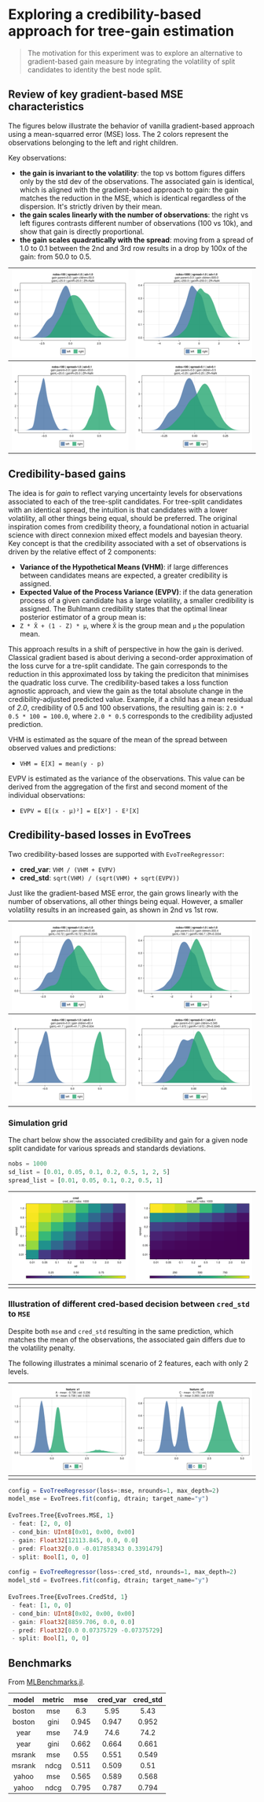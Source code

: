 # Exploring a credibility-based approach for tree-gain estimation


> The motivation for this experiment was to explore an alternative to gradient-based gain measure by integrating the volatility of split candidates to identity the best node split.

## Review of key gradient-based MSE characteristics

The figures below illustrate the behavior of vanilla gradient-based approach using a mean-squarred error (MSE) loss.
The 2 colors represent the observations belonging to the left and right children.

Key observations:
- **the gain is invariant to the volatility**: the top vs bottom figures differs only by the std dev of the observations.
    The associated gain is identical, which is aligned with the gradient-based approach to gain: the gain matches the reduction in the MSE, which is identical regardless of the dispersion. It's strictly driven by their mean.
- **the gain scales linearly with the number of observations**: the right vs left figures contrasts different number of observations (100 vs 10k), and show that gain is directly proportional.
- **the gain scales quadratically with the spread**: moving from a spread of 1.0 to 0.1 between the 2nd and 3rd row results in a drop by 100x of the gain: from 50.0 to 0.5.


| ![](../assets/cred-loss/dist-mse-1A.png) | ![](../assets/cred-loss/dist-mse-1B.png) |
|:----------------------:|:----------------------:|
| ![](../assets/cred-loss/dist-mse-2A.png) | ![](../assets/cred-loss/dist-mse-3A.png) |

## Credibility-based gains

The idea is for *gain* to reflect varying uncertainty levels for observations associated to each of the tree-split candidates.
For tree-split candidates with an identical spread, the intuition is that candidates with a lower volatility, all other things being equal, should be preferred.
The original inspiration comes from credibility theory, a foundational notion in actuarial science with direct connexion mixed effect models and bayesian theory.
Key concept is that the credibility associated with a set of observations is driven by the relative effect of 2 components:
 - **Variance of the Hypothetical Means (VHM)**: if large differences between candidates means are expected, a greater credibility is assigned.
 - **Expected Value of the Process Variance (EVPV)**: if the data generation process of a given candidate has a large volatility, a smaller credibility is assigned.
The Buhlmann credibility states that the optimal linear posterior estimator of a group mean is:
 - `Z * X̄ + (1 - Z) * μ`, where `X̄` is the group mean and `μ` the population mean.

This approach results in a shift of perspective in how the gain is derived.
Classical gradient based is about deriving a second-order approximation of the loss curve for a tre-split candidate.
The gain corresponds to the reduction in this approximated loss by taking the prediciton that minimises the quadratic loss curve.
The credibility-based takes a loss function agnostic approach, and view the gain as the total absolute change in the credibility-adjusted predicted value.
Example, if a child has a mean residual of *2.0*, credibility of 0.5 and 100 observations, the resulting gain is: `2.0 * 0.5 * 100 = 100.0`, where `2.0 * 0.5` corresponds to the credibility adjusted prediction.

VHM is estimated as the square of the mean of the spread between observed values and predictions:
- `VHM = E[X] = mean(y - p)`

EVPV is estimated as the variance of the observations. This value can be derived from the aggregation of the first and second moment of the individual observations:
- `EVPV = E[(x - μ)²] = E[X²] - E²[X]`

## Credibility-based losses in EvoTrees
Two credibility-based losses are supported with `EvoTreeRegressor`:
 - **cred_var**: `VHM / (VHM + EVPV)`
 - **cred_std**: `sqrt(VHM) / (sqrt(VHM) + sqrt(EVPV))`

Just like the gradient-based MSE error, the gain grows linearly with the number of observations, all other things being equal.
However, a smaller volatility results in an increased gain, as shown in 2nd vs 1st row.


| ![](../assets/cred-loss/dist-cred_std-1A.png) | ![](../assets/cred-loss/dist-cred_std-1B.png) |
|:----------------------:|:----------------------:|
| ![](../assets/cred-loss/dist-cred_std-2A.png) | ![](../assets/cred-loss/dist-cred_std-3A.png) |

### Simulation grid

The chart below show the associated credibility and gain for a given node split candidate for various spreads and standards deviations.

````julia
nobs = 1000
sd_list = [0.01, 0.05, 0.1, 0.2, 0.5, 1, 2, 5]
spread_list = [0.01, 0.05, 0.1, 0.2, 0.5, 1]
````

| ![](../assets/cred-loss/heatmap-cred-cred_std.png) | ![](../assets/cred-loss/heatmap-gain-cred_std.png) |
|:----------------------:|:----------------------:|
|  |  |

### Illustration of different cred-based decision between `cred_std` to `MSE`

Despite both `mse` and `cred_std` resulting in the same prediction, which matches the mean of the observations, the associated gain differs due to the volatility penalty.

The following illustrates a minimal scenario of 2 features, each with only 2 levels.

| ![](../assets/cred-loss/dist-mse-cred-x1.png) | ![](../assets/cred-loss/dist-mse-cred-x2.png) |
|:----------------------:|:----------------------:|
|  |  |

```julia
config = EvoTreeRegressor(loss=:mse, nrounds=1, max_depth=2)
model_mse = EvoTrees.fit(config, dtrain; target_name="y")

EvoTrees.Tree{EvoTrees.MSE, 1}
 - feat: [2, 0, 0]
 - cond_bin: UInt8[0x01, 0x00, 0x00]
 - gain: Float32[12113.845, 0.0, 0.0]
 - pred: Float32[0.0 -0.017858343 0.3391479]
 - split: Bool[1, 0, 0]
```

```julia
config = EvoTreeRegressor(loss=:cred_std, nrounds=1, max_depth=2)
model_std = EvoTrees.fit(config, dtrain; target_name="y")

EvoTrees.Tree{EvoTrees.CredStd, 1}
 - feat: [1, 0, 0]
 - cond_bin: UInt8[0x02, 0x00, 0x00]
 - gain: Float32[8859.706, 0.0, 0.0]
 - pred: Float32[0.0 0.07375729 -0.07375729]
 - split: Bool[1, 0, 0]
```

## Benchmarks

From [MLBenchmarks.jl](https://github.com/Evovest/MLBenchmarks.jl).

| **model** | **metric** | **mse** | **cred_var** | **cred_std** |
|:---------:|:----------:|:-------:|:------------:|:------------:|
| boston    | mse        | 6.3     | 5.95         | 5.43         |
| boston    | gini       | 0.945   | 0.947        | 0.952        |
| year      | mse        | 74.9    | 74.6         | 74.2         |
| year      | gini       | 0.662   | 0.664        | 0.661        |
| msrank    | mse        | 0.55    | 0.551        | 0.549        |
| msrank    | ndcg       | 0.511   | 0.509        | 0.51         |
| yahoo     | mse        | 0.565   | 0.589        | 0.568        |
| yahoo     | ndcg       | 0.795   | 0.787        | 0.794        |
